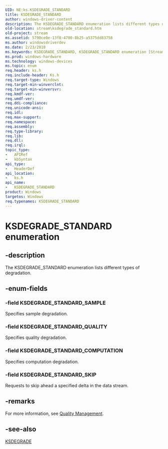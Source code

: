 ```yaml
---
UID: NE:ks.KSDEGRADE_STANDARD
title: KSDEGRADE_STANDARD
author: windows-driver-content
description: The KSDEGRADE_STANDARD enumeration lists different types of degradation.
old-location: stream\ksdegrade_standard.htm
old-project: stream
ms.assetid: 5790ce0e-13f8-4700-8b25-a5375dd83758
ms.author: windowsdriverdev
ms.date: 2/23/2018
ms.keywords: KSDEGRADE_STANDARD, KSDEGRADE_STANDARD enumeration [Streaming Media Devices], KSDEGRADE_STANDARD_COMPUTATION, KSDEGRADE_STANDARD_QUALITY, KSDEGRADE_STANDARD_SAMPLE, KSDEGRADE_STANDARD_SKIP, ks-struct_933ec08b-6ad6-47dc-8092-357d6bbe1c72.xml, ks/KSDEGRADE_STANDARD, ks/KSDEGRADE_STANDARD_COMPUTATION, ks/KSDEGRADE_STANDARD_QUALITY, ks/KSDEGRADE_STANDARD_SAMPLE, ks/KSDEGRADE_STANDARD_SKIP, stream.ksdegrade_standard
ms.prod: windows-hardware
ms.technology: windows-devices
ms.topic: enum
req.header: ks.h
req.include-header: Ks.h
req.target-type: Windows
req.target-min-winverclnt: 
req.target-min-winversvr: 
req.kmdf-ver: 
req.umdf-ver: 
req.ddi-compliance: 
req.unicode-ansi: 
req.idl: 
req.max-support: 
req.namespace: 
req.assembly: 
req.type-library: 
req.lib: 
req.dll: 
req.irql: 
topic_type:
-	APIRef
-	kbSyntax
api_type:
-	HeaderDef
api_location:
-	ks.h
api_name:
-	KSDEGRADE_STANDARD
product: Windows
targetos: Windows
req.typenames: KSDEGRADE_STANDARD
---
```


# KSDEGRADE_STANDARD enumeration


## -description


The KSDEGRADE_STANDARD enumeration lists different types of degradation.


## -enum-fields




### -field KSDEGRADE_STANDARD_SAMPLE

Specifies sample degradation.


### -field KSDEGRADE_STANDARD_QUALITY

Specifies quality degradation.


### -field KSDEGRADE_STANDARD_COMPUTATION

Specifies computation degradation.


### -field KSDEGRADE_STANDARD_SKIP

Requests to skip ahead a specified delta in the data stream.


## -remarks



For more information, see <a href="https://msdn.microsoft.com/359e6e12-903f-4037-8f35-b090ce41f770">Quality Management</a>.




## -see-also




<a href="https://msdn.microsoft.com/library/windows/hardware/ff561671">KSDEGRADE</a>
 

 

